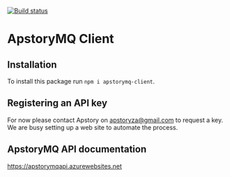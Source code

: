 [![Build status](https://apstory.visualstudio.com/ApStory/_apis/build/status/apstorymq-client-angular)](https://apstory.visualstudio.com/ApStory/_build/latest?definitionId=25)

# ApstoryMQ Client

## Installation

To install this package run `npm i apstorymq-client`.

## Registering an API key

For now please contact Apstory on apstoryza@gmail.com to request a key. We are busy setting up a web site to automate the process.

## ApstoryMQ API documentation

https://apstorymqapi.azurewebsites.net